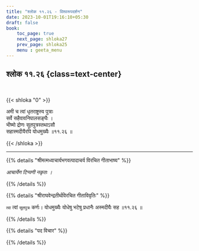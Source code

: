 ```yaml
---
title: "श्लोक ११.२६ - विश्वरूपदर्शन"
date: 2023-10-01T19:16:10+05:30
draft: false
book:
    toc_page: true
    next_page: shloka27
    prev_page: shloka25
    menu : geeta_menu
---
```




## श्लोक ११.२६ {class=text-center}

<br/>

{{< shloka  "0"  >}}

अमी च त्वां धृतराष्ट्रस्य पुत्राः  
सर्वे सहैवावनिपालसङ्घैः ।    
भीष्मो द्रोणः सूतपुत्रस्तथाऽसौ  
सहास्मदीयैरपि योधमुख्यैः ॥११.२६ ॥

{{< /shloka >}}

---


{{% details "श्रीमत्मध्वाचार्यभगवत्पादाचर्य विरचित  गीताभाष्य" %}}

*आचार्येण टिप्पणी नकृतः ।*

{{% /details %}}



{{% details "श्रीराघवेन्द्रतीर्थविरचित गीताविवृतिः" %}}

`त्वा` त्वां `सूतपुत्रः` कर्णः। योधमुख्यैः 
योधेषु भटेषु प्रधानैः अस्मदीयैः सह ॥११.२६ ॥

{{% /details %}}



{{% details "पद विचार" %}}


{{% /details %}}
